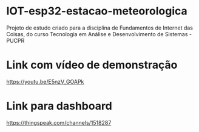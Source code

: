 # IOT-esp32-estacao-meteorologica
 Projeto de estudo criado para a disciplina de Fundamentos de Internet das Coisas, do curso Tecnologia em Análise e Desenvolvimento de Sistemas - PUCPR

# Link com vídeo de demonstração
https://youtu.be/E5nzV_GOAPk

# Link para dashboard
https://thingspeak.com/channels/1518287
